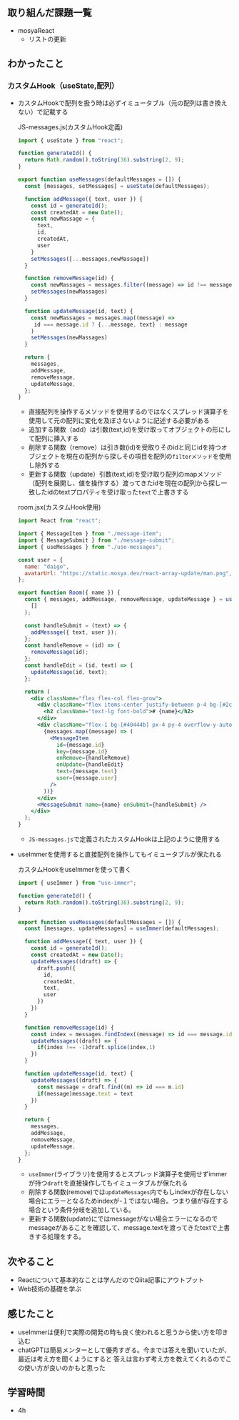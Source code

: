 ## 取り組んだ課題一覧

- mosyaReact
    - リストの更新

## わかったこと

### カスタムHook（useState,配列）

- カスタムHookで配列を扱う時は必ずイミュータブル（元の配列は書き換えない）で記載する
    
    JS-messages.js(カスタムHook定義)
    
    ```jsx
    import { useState } from "react";
    
    function generateId() {
      return Math.random().toString(36).substring(2, 9);
    }
    
    export function useMessages(defaultMessages = []) {
      const [messages, setMessages] = useState(defaultMessages);
    
      function addMessage({ text, user }) {
        const id = generateId();
        const createdAt = new Date();
        const newMassage = {
          text,
          id,
          createdAt,
          user
        }
        setMessages([...messages,newMassage])
      }
    
      function removeMessage(id) {
        const newMassages = messages.filter((message) => id !== message.id)
        setMessages(newMassages)
      }
    
      function updateMessage(id, text) {
        const newMassages = messages.map((message) => 
         id === message.id ? {...message, text} : message
        )
        setMessages(newMassages)
      }
    
      return {
        messages,
        addMessage,
        removeMessage,
        updateMessage,
      };
    }
    ```
    
    - 直接配列を操作するメソッドを使用するのではなくスプレッド演算子を使用して元の配列に変化を及ぼさないように記述する必要がある
    - 追加する関数（add）は引数(text,id)を受け取ってオブジェクトの形にして配列に挿入する
    - 削除する関数（remove）は引き数(id)を受取りそのidと同じidを持つオブジェクトを現在の配列から探しその項目を配列の```filterメソッド```を使用し除外する
    - 更新する関数（update）引数(text,id)を受け取り配列のmapメソッド（配列を展開し、値を操作する）渡ってきたidを現在の配列から探し一致したidのtextプロパティを受け取った```text```で上書きする
    
    room.jsx(カスタムHook使用)
    
    ```jsx
    import React from "react";
    
    import { MessageItem } from "./message-item";
    import { MessageSubmit } from "./message-submit";
    import { useMessages } from "./use-messages";
    
    const user = {
      name: "daigo",
      avatarUrl: "https://static.mosya.dev/react-array-update/man.png",
    };
    
    export function Room({ name }) {
      const { messages, addMessage, removeMessage, updateMessage } = useMessages(
        []
      );
    
      const handleSubmit = (text) => {
        addMessage({ text, user });
      };
      const handleRemove = (id) => {
        removeMessage(id);
      };
      const handleEdit = (id, text) => {
        updateMessage(id, text);
      };
    
      return (
        <div className="flex flex-col flex-grow">
          <div className="flex items-center justify-between p-4 bg-[#2c2f33] text-white">
            <h2 className="text-lg font-bold"># {name}</h2>
          </div>
          <div className="flex-1 bg-[#40444b] px-4 py-4 overflow-y-auto">
            {messages.map((message) => (
              <MessageItem
                id={message.id}
                key={message.id}
                onRemove={handleRemove}
                onUpdate={handleEdit}
                text={message.text}
                user={message.user}
              />
            ))}
          </div>
          <MessageSubmit name={name} onSubmit={handleSubmit} />
        </div>
      );
    }
    
    ```
    
    - ```JS-messages.js```で定義されたカスタムHookは上記のように使用する
    
- useImmerを使用すると直接配列を操作してもイミュータブルが保たれる
    
    カスタムHookをuseImmerを使って書く
    
    ```jsx
    import { useImmer } from "use-immer";
    
    function generateId() {
      return Math.random().toString(36).substring(2, 9);
    }
    
    export function useMessages(defaultMessages = []) {
      const [messages, updateMessages] = useImmer(defaultMessages);
    
      function addMessage({ text, user }) {
        const id = generateId();
        const createdAt = new Date();
        updateMessages((draft) => {
          draft.push({
            id,
            createdAt,
            text,
            user
          })
        })
      }
    
      function removeMessage(id) {
        const index = messages.findIndex((message) => id === message.id) 
        updateMessages((draft) => {
          if(index !== -1)draft.splice(index,1)
        })
      }
    
      function updateMessage(id, text) {
        updateMessages((draft) => {
          const message = draft.find((m) => id === m.id)
          if(message)message.text = text
        })
      }
    
      return {
        messages,
        addMessage,
        removeMessage,
        updateMessage,
      };
    }
    
    ```
    
    - ```useImmer```(ライブラリ)を使用するとスプレッド演算子を使用せずimmerが持つ```draft```を直接操作してもイミュータブルが保たれる
    - 削除する関数(remove)では```updateMessages```内でもしindexが存在しない場合にエラーとなるためindexが-１ではない場合。つまり値が存在する場合という条件分岐を追加している。
    - 更新する関数(update)にではmessageがない場合エラーになるのでmessageがあることを確認して、message.textを渡ってきたtextで上書きする処理をする。

## 次やること

- Reactについて基本的なことは学んだのでQiita記事にアウトプット
- Web技術の基礎を学ぶ

## 感じたこと

- useImmerは便利で実際の開発の時も良く使われると思うから使い方を叩き込む
- chatGPTは簡易メンターとして優秀すぎる。今までは答えを聞いていたが、最近は考え方を聞くようにすると
答えは言わず考え方を教えてくれるのでこの使い方が良いのかもと思った

## 学習時間

- 4h